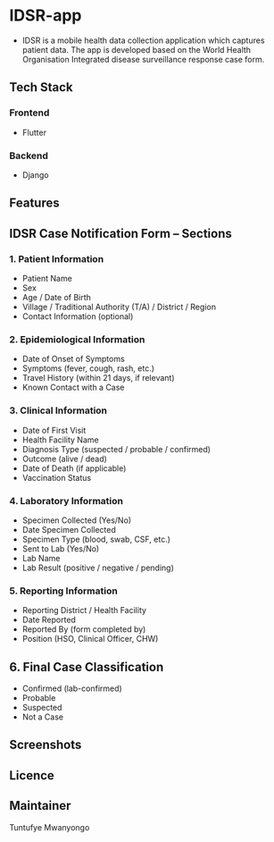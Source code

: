 # IDSR-app

- IDSR is a mobile health data collection application which captures patient data. The app is developed based on
  the World Health Organisation Integrated disease surveillance response case form.

## Tech Stack

### Frontend

- Flutter

### Backend

- Django

## Features

## IDSR Case Notification Form – Sections

### 1. Patient Information
- Patient Name  
- Sex  
- Age / Date of Birth  
- Village / Traditional Authority (T/A) / District / Region  
- Contact Information (optional)  

### 2. Epidemiological Information
- Date of Onset of Symptoms  
- Symptoms (fever, cough, rash, etc.)  
- Travel History (within 21 days, if relevant)  
- Known Contact with a Case  

### 3. Clinical Information
- Date of First Visit  
- Health Facility Name  
- Diagnosis Type (suspected / probable / confirmed)  
- Outcome (alive / dead)  
- Date of Death (if applicable)  
- Vaccination Status  

### 4. Laboratory Information
- Specimen Collected (Yes/No)  
- Date Specimen Collected  
- Specimen Type (blood, swab, CSF, etc.)  
- Sent to Lab (Yes/No)  
- Lab Name  
- Lab Result (positive / negative / pending)  

### 5. Reporting Information
- Reporting District / Health Facility  
- Date Reported  
- Reported By (form completed by)  
- Position (HSO, Clinical Officer, CHW)  

## 6. Final Case Classification
- Confirmed (lab-confirmed)  
- Probable  
- Suspected  
- Not a Case  

## Screenshots

## Licence

## Maintainer

Tuntufye Mwanyongo


